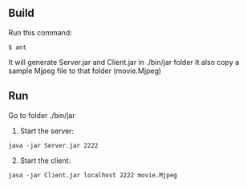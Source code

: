 Build
-------------

Run this command:
```
$ ant
```

It will generate Server.jar and Client.jar in ./bin/jar folder
It also copy a sample Mjpeg file to that folder (movie.Mjpeg)


Run
------------

Go to folder ./bin/jar

1. Start the server:
```
java -jar Server.jar 2222
```

2. Start the client:

```
java -jar Client.jar localhost 2222 movie.Mjpeg
```
